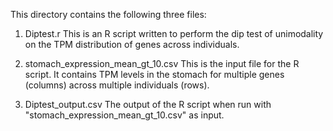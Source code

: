 This directory contains the following three files:

1) Diptest.r
   This is an R script written to perform the dip test of unimodality on the TPM distribution of genes across individuals.

2) stomach_expression_mean_gt_10.csv
This is the input file for the R script. It contains TPM levels in the stomach for multiple genes (columns) across multiple individuals (rows).

3) Diptest_output.csv
The output of the R script when run with "stomach_expression_mean_gt_10.csv" as input.
